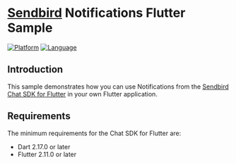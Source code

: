 # [Sendbird](https://sendbird.com) Notifications Flutter Sample

[![Platform](https://img.shields.io/badge/platform-flutter-blue)](https://flutter.dev/)
[![Language](https://img.shields.io/badge/language-dart-blue)](https://dart.dev/)

## Introduction

This sample demonstrates how you can use Notifications from the [Sendbird Chat SDK for Flutter](https://github.com/sendbird/sendbird-chat-sdk-flutter) in your own Flutter application.

## Requirements

The minimum requirements for the Chat SDK for Flutter are:

- Dart 2.17.0 or later
- Flutter 2.11.0 or later
